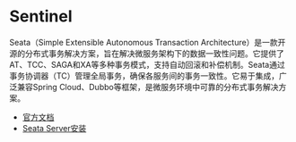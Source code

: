 # Sentinel

Seata（Simple Extensible Autonomous Transaction Architecture）是一款开源的分布式事务解决方案，旨在解决微服务架构下的数据一致性问题。它提供了AT、TCC、SAGA和XA等多种事务模式，支持自动回滚和补偿机制。Seata通过事务协调器（TC）管理全局事务，确保各服务间的事务一致性。它易于集成，广泛兼容Spring Cloud、Dubbo等框架，是微服务环境中可靠的分布式事务解决方案。

- [官方文档](https://seata.apache.org/zh-cn/docs/overview/what-is-seata)
- [Seata Server安装](https://atengk.github.io/ops/#/work/kubernetes/service/seata/)

